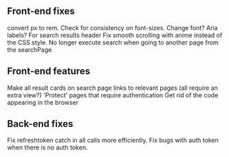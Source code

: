 ## Front-end fixes

convert px to rem.
Check for consistency on font-sizes.
Change font?
Aria labels? For search results header
Fix smooth scrolling with anime instead of the CSS style.
No longer execute search when going to another page from the searchPage

## Front-end features

Make all result cards on search page links to relevant pages (all require an extra view?)
'Protect' pages that require authentication
Get rid of the code appearing in the browser

## Back-end fixes

Fix refreshtoken catch in all calls more efficiently.
Fix bugs with auth token when there is no auth token.
